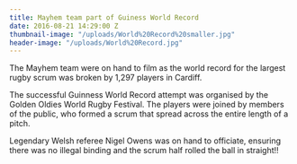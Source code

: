 ```yaml
---
title: Mayhem team part of Guiness World Record
date: 2016-08-21 14:29:00 Z
thumbnail-image: "/uploads/World%20Record%20smaller.jpg"
header-image: "/uploads/World%20Record.jpg"
---
```


The Mayhem team were on hand to film as the world record for the largest rugby scrum was broken
by 1,297 players in Cardiff.

The successful Guinness World Record attempt was organised by the Golden Oldies World Rugby Festival. The players were joined by members of the public, who formed a scrum that spread across the entire length of a pitch.

Legendary Welsh referee Nigel Owens was on hand to officiate, ensuring there was no illegal binding and the scrum half rolled the ball in straight!!